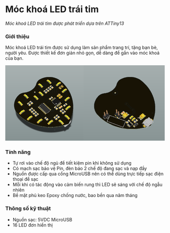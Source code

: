 # Móc khoá LED trái tim
*Móc khoá LED trái tim được phát triển dựa trên ATTiny13*

### Giới thiệu
Móc khoá LED trái tim được sử dụng làm sản phẩm trang trí, tặng bạn bè, người yêu. Được thiết kế đơn giản nhỏ gọn, dễ dàng để gắn vào móc khoá của bạn.

![Móc khoá LED trái tim](/images/image-01.png)

### Tính năng
- Tự rơi vào chế độ ngủ để tiết kiệm pin khi không sử dụng
- Có mạch sạc bảo vệ Pin, đèn báo 2 chế độ đang sạc và nạp đầy
- Nguồn được cấp qua cổng MicroUSB nên có thể dùng trực tiếp sạc điện thoại để sạc
- Mỗi khi có tác động vào cảm biến rung thì LED sẽ sáng với chế độ ngẫu nhiên
- Bề mặt phủ keo Epoxy chống nước, bao bền qua năm tháng

### Thông số kỹ thuật
- Nguồn sạc: 5VDC MicroUSB
- 16 LED đơn hiển thị
